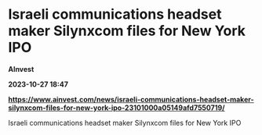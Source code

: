 # Israeli communications headset maker Silynxcom files for New York IPO
**AInvest**

**2023-10-27 18:47**

**https://www.ainvest.com/news/israeli-communications-headset-maker-silynxcom-files-for-new-york-ipo-23101000a05149afd7550719/**

Israeli communications headset maker Silynxcom files for New York IPO